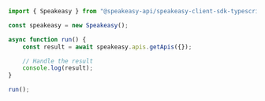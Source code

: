 <!-- Start SDK Example Usage [usage] -->
```typescript
import { Speakeasy } from "@speakeasy-api/speakeasy-client-sdk-typescript";

const speakeasy = new Speakeasy();

async function run() {
    const result = await speakeasy.apis.getApis({});

    // Handle the result
    console.log(result);
}

run();

```
<!-- End SDK Example Usage [usage] -->